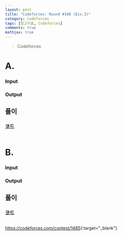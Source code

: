 ```yaml
---
layout: post
title: "Codeforces: Round #100 (Div.3)"
category: Codeforces
tags: [알고리즘, Codeforces]
comments: true
mathjax: true
---
```


> Codeforces

# A. 



### Input


### Output


## 풀이


### 코드
```c++

```

# B. 



### Input


### Output


## 풀이


### 코드
```c++

```

<https://codeforces.com/contest/1485>{:target="_blank"}
